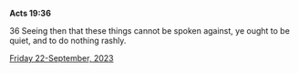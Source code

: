 **Acts 19:36**

36 Seeing then that these things cannot be spoken against, ye ought to be quiet, and to do nothing rashly.

[Friday 22-September, 2023](https://getbible.life/kjv/Acts/19/36)
